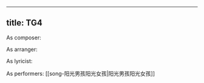 
---
title: TG4
---
As composer: 

As arranger: 

As lyricist: 

As performers: [[song-阳光男孩阳光女孩|阳光男孩阳光女孩]]
